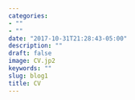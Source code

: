 ```yaml
---
categories:
- ""
- ""
date: "2017-10-31T21:28:43-05:00"
description: ""
draft: false
image: CV.jp2
keywords: ""
slug: blog1
title: CV
---
```


